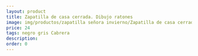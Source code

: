 ```yaml
---
layout: product
title: Zapatilla de casa cerrada. Dibujo ratones
image: img/productos/zapatilla señora invierno/Zapatilla de casa cerrada. Dibujo ratones=24=negro gris Cabrera.webp
price: 24
tags: negro gris Cabrera
description: 
order: 0
---
```


